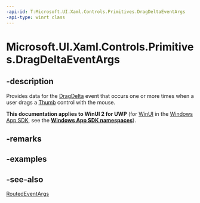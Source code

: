 ```yaml
---
-api-id: T:Microsoft.UI.Xaml.Controls.Primitives.DragDeltaEventArgs
-api-type: winrt class
---
```


<!-- Class syntax.
public class DragDeltaEventArgs : Windows.UI.Xaml.RoutedEventArgs, Windows.UI.Xaml.Controls.Primitives.IDragDeltaEventArgs
-->

# Microsoft.UI.Xaml.Controls.Primitives.DragDeltaEventArgs

## -description
Provides data for the [DragDelta](thumb_dragdelta.md) event that occurs one or more times when a user drags a [Thumb](thumb.md) control with the mouse.

**This documentation applies to WinUI 2 for UWP** (for [WinUI](/windows/apps/winui/winui3/) in the [Windows App SDK](/windows/apps/windows-app-sdk/), see the **[Windows App SDK namespaces](/windows/windows-app-sdk/api/winrt/)**).

## -remarks

## -examples

## -see-also
[RoutedEventArgs](../microsoft.ui.xaml/routedeventargs.md)
